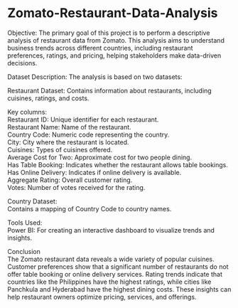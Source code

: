 # Zomato-Restaurant-Data-Analysis
Objective:
The primary goal of this project is to perform a descriptive analysis of restaurant data from Zomato. This analysis aims to understand business trends across different countries, including restaurant preferences, ratings, and pricing, helping stakeholders make data-driven decisions.

Dataset Description:
The analysis is based on two datasets:

Restaurant Dataset:
Contains information about restaurants, including cuisines, ratings, and costs.

Key columns: <br>
Restaurant ID:          Unique identifier for each restaurant.<br>
Restaurant Name:        Name of the restaurant.<br>
Country Code:           Numeric code representing the country.<br>
City:                   City where the restaurant is located.<br>
Cuisines:               Types of cuisines offered.<br>
Average Cost for Two:   Approximate cost for two people dining.<br>
Has Table Booking:      Indicates whether the restaurant allows table bookings.<br>
Has Online Delivery:    Indicates if online delivery is available.<br>
Aggregate Rating:       Overall customer rating.<br>
Votes:                  Number of votes received for the rating.

Country Dataset:<br>
Contains a mapping of Country Code to country names.


Tools Used:<br>
Power BI: For creating an interactive dashboard to visualize trends and insights.



Conclusion<br>
The Zomato restaurant data reveals a wide variety of popular cuisines. Customer preferences show that a significant number of restaurants do not offer table booking or online delivery services. Rating trends indicate that countries like the Philippines have the highest ratings, while cities like Panchkula and Hyderabad have the highest dining costs. These insights can help restaurant owners optimize pricing, services, and offerings.


